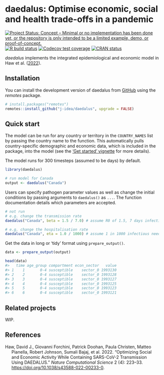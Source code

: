 
<!-- README.md is generated from README.Rmd. Please edit that file -->

# daedalus: Optimise economic, social and health trade-offs in a pandemic

<!-- badges: start -->

[![Project Status: Concept – Minimal or no implementation has been done
yet, or the repository is only intended to be a limited example, demo,
or
proof-of-concept.](https://www.repostatus.org/badges/latest/concept.svg)](https://www.repostatus.org/#concept)
[![R build
status](https://github.com/j-idea/daedalus/workflows/R-CMD-check/badge.svg)](https://github.com/j-idea/daedalus/actions/workflows/R-CMD-check.yaml)
[![Codecov test
coverage](https://codecov.io/gh/j-idea/daedalus/branch/main/graph/badge.svg)](https://app.codecov.io/gh/j-idea/daedalus?branch=main)
[![CRAN
status](https://www.r-pkg.org/badges/version/daedalus)](https://CRAN.R-project.org/package=daedalus)
<!-- badges: end -->

*daedalus* implements the integrated epidemiological and economic model
in Haw et al. ([2022](#ref-haw2022)).

## Installation

You can install the development version of daedalus from
[GitHub](https://github.com/) using the *remotes* package.

``` r
# install.packages("remotes")
remotes::install_github("j-idea/daedalus", upgrade = FALSE)
```

## Quick start

The model can be run for any country or territory in the `COUNTRY_NAMES`
list by passing the country name to the function. This automatically
pulls country-specific demographic and economic data, which is included
in the package, into the model (see the [‘Get started’
vignette](articles/daedalus.html) for more details).

The model runs for 300 timesteps (assumed to be days) by default.

``` r
library(daedalus)

# run model for Canada
output <- daedalus("Canada")
```

Users can specify pathogen parameter values as well as change the
initial conditions by passing arguments to `daedalus()` as `...`. The
function documentation details which parameters are accepted.

``` r
# not run
# e.g. change the transmission rate
daedalus("Canada", beta = 1.5 / 7.0) # assume R0 of 1.5, 7 days infectious period

# e.g. change the hospitalisation rate
daedalus("Canada", eta = 1.0 / 1000) # assume 1 in 1000 infectious need hospital
```

Get the data in long or ‘tidy’ format using `prepare_output()`.

``` r
data <- prepare_output(output)

head(data)
#>   time age_group compartment econ_sector   value
#> 1    1       0-4 susceptible    sector_0 1993130
#> 2    2       0-4 susceptible    sector_0 1993128
#> 3    3       0-4 susceptible    sector_0 1993127
#> 4    4       0-4 susceptible    sector_0 1993125
#> 5    5       0-4 susceptible    sector_0 1993123
#> 6    6       0-4 susceptible    sector_0 1993121
```

## Related projects

WIP.

## References

<div id="refs" class="references hanging-indent">

<div id="ref-haw2022">

Haw, David J., Giovanni Forchini, Patrick Doohan, Paula Christen, Matteo
Pianella, Robert Johnson, Sumali Bajaj, et al. 2022. “Optimizing Social
and Economic Activity While Containing SARS-CoV-2 Transmission Using
DAEDALUS.” *Nature Computational Science* 2 (4): 223–33.
<https://doi.org/10.1038/s43588-022-00233-0>.

</div>

</div>
